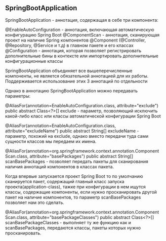 ## SpringBootApplication

SpringBootApplication - аннотация, содержащая в себе три компонента:

@EnableAutoConfiguration - аннотация, включающая автоматическую конфигурацию Spring Boot
@ComponentScan - аннотация, сканирующая проект на наличие Spring компонентов @Component (@Controller, @Repository, @Service и т.д) в главном пакете и его классах
@Configuration - аннотация, которая позволяет регистрировать дополнительные бины в контексте или импортировать дополнительные конфигурационные классы


SpringBootApplication объединяет все вышеперечисленные компоненты, не является обязательной аннотацией для их работы. Поддерживается использование этих 3 аннотаций по отдельности

Однако в аннотацию SpringBootApplication можно передавать параметры:

@AliasFor(annotation=EnableAutoConfiguration.class,
          attribute="exclude")
public abstract Class<?>[] exclude - параметр, позволяющий исключить какой-либо класс или классы автоматической конфигурации Spring Boot

@AliasFor(annotation=EnableAutoConfiguration.class,
          attribute="excludeName")
public abstract String[] excludeName - параметр, похожий на exclude, однако вместо передачи туда сами сущности классов мы передаем их имена.

@AliasFor(annotation=org.springframework.context.annotation.ComponentScan.class,
          attribute="basePackages")
public abstract String[] scanBasePackages - позволяет передать пакеты для сканирования наличия аннотаций компонентов в классах пакета.

Когда впервые запускается проект Spring Boot то по умолчанию сканируется пакет, содержащий главный класс запуска проекта(application-class), тажке при конфигурации в нем ищутся классы, содержащие компоненты,
если нужно просканировать другой пакет на наличие компонентов, то параметр scanBasePackages позволяет нам это сделать.

@AliasFor(annotation=org.springframework.context.annotation.ComponentScan.class,
          attribute="basePackageClasses")
public abstract Class<?>[] scanBasePackageClasses - выполняет ту же функцию как и scanBasePackages, передаются классы, пакеты которых нужно просканировать.


